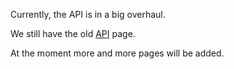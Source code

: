 Currently, the API is in a big overhaul.

We still have the old [API](API.md) page.

At the moment more and more pages will be added.
